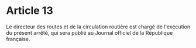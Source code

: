 # Article 13

Le directeur des routes et de la circulation routière est chargé de l'exécution du présent arrêté, qui sera publié au Journal officiel de la République française.
